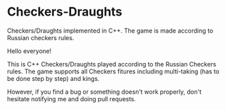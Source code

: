# Checkers-Draughts
Checkers/Draughts implemented in C++. The game is made according to Russian checkers rules. 

Hello everyone!

This is C++ Checkers/Draughts played according to the Russian Checkers rules.
The game supports all Checkers fitures including multi-taking (has to be done step by step) and kings. 

However, if you find a bug or something doesn't work properly, don't hesitate notifying me and doing pull requests.
